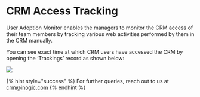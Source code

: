 # CRM Access Tracking

User Adoption Monitor enables the managers to monitor the CRM access of their team members by tracking various web activities performed by them in the CRM manually.

You can see exact time at which CRM users have accessed the CRM by opening the ‘Trackings’ record as shown below:

![](<../../.gitbook/assets/Access Trac\_6.png>)

{% hint style="success" %}
For further queries, reach out to us at [crm@inogic.com](mailto:crm@inogic.com)
{% endhint %}



